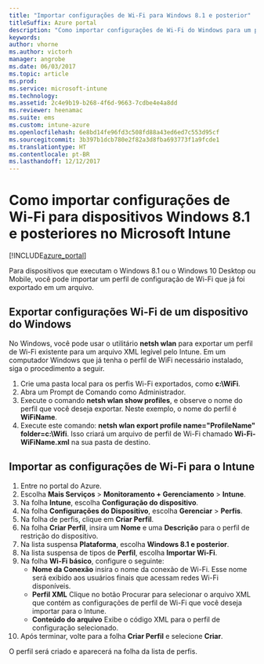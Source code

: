 ```yaml
---
title: "Importar configurações de Wi-Fi para Windows 8.1 e posterior"
titleSuffix: Azure portal
description: "Como importar configurações de Wi-Fi do Windows para um perfil de Wi-Fi do Intune."
keywords: 
author: vhorne
ms.author: victorh
manager: angrobe
ms.date: 06/03/2017
ms.topic: article
ms.prod: 
ms.service: microsoft-intune
ms.technology: 
ms.assetid: 2c4e9b19-b268-4f6d-9663-7cdbe4e4a8dd
ms.reviewer: heenamac
ms.suite: ems
ms.custom: intune-azure
ms.openlocfilehash: 6e8bd14fe96fd3c508fd88a43ed6ed7c553d95cf
ms.sourcegitcommit: 3b397b1dcb780e2f82a3d8fba693773f1a9fcde1
ms.translationtype: HT
ms.contentlocale: pt-BR
ms.lasthandoff: 12/12/2017
---
```

# <a name="how-to-import-wi-fi-settings-for-windows-81-and-later-devices-in-microsoft-intune"></a>Como importar configurações de Wi-Fi para dispositivos Windows 8.1 e posteriores no Microsoft Intune

[!INCLUDE[azure_portal](./includes/azure_portal.md)]

Para dispositivos que executam o Windows 8.1 ou o Windows 10 Desktop ou Mobile, você pode importar um perfil de configuração de Wi-Fi que já foi exportado em um arquivo.

## <a name="export-wi-fi-settings-from-a-windows-device"></a>Exportar configurações Wi-Fi de um dispositivo do Windows

No Windows, você pode usar o utilitário **netsh wlan** para exportar um perfil de Wi-Fi existente para um arquivo XML legível pelo Intune. Em um computador Windows que já tenha o perfil de WiFi necessário instalado, siga o procedimento a seguir.
1. Crie uma pasta local para os perfis Wi-Fi exportados, como **c:\WiFi**.
1. Abra um Prompt de Comando como Administrador.
1. Execute o comando **netsh wlan show profiles**, e observe o nome do perfil que você deseja exportar. Neste exemplo, o nome do perfil é **WiFiName**.
1. Execute este comando: **netsh wlan export profile name="ProfileName" folder=c:\Wifi**. Isso criará um arquivo de perfil de Wi-Fi chamado **Wi-Fi-WiFiName.xml** na sua pasta de destino.

## <a name="import-the-wi-fi-settings-into-intune"></a>Importar as configurações de Wi-Fi para o Intune

1. Entre no portal do Azure.
2. Escolha **Mais Serviços** > **Monitoramento + Gerenciamento** > **Intune**.
3. Na folha **Intune**, escolha **Configuração do dispositivo**.
2. Na folha **Configurações do Dispositivo**, escolha **Gerenciar** > **Perfis**.
3. Na folha de perfis, clique em **Criar Perfil**.
4. Na folha **Criar Perfil**, insira um **Nome** e uma **Descrição** para o perfil de restrição do dispositivo.
5. Na lista suspensa **Plataforma**, escolha **Windows 8.1 e posterior**.
6. Na lista suspensa de tipos de **Perfil**, escolha **Importar Wi-Fi**.
7. Na folha **Wi-Fi básico**, configure o seguinte:
    - **Nome da Conexão** insira o nome da conexão de Wi-Fi. Esse nome será exibido aos usuários finais que acessam redes Wi-Fi disponíveis.
    - **Perfil XML** Clique no botão Procurar para selecionar o arquivo XML que contém as configurações de perfil de Wi-Fi que você deseja importar para o Intune.
    - **Conteúdo do arquivo** Exibe o código XML para o perfil de configuração selecionado.
8. Após terminar, volte para a folha **Criar Perfil** e selecione **Criar**.

O perfil será criado e aparecerá na folha da lista de perfis.
